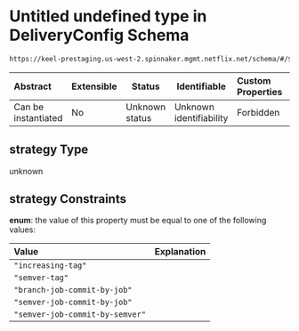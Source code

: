 # Untitled undefined type in DeliveryConfig Schema

```txt
https://keel-prestaging.us-west-2.spinnaker.mgmt.netflix.net/schema/#/$defs/DockerVersioningStrategy/properties/strategy
```




| Abstract            | Extensible | Status         | Identifiable            | Custom Properties | Additional Properties | Access Restrictions | Defined In                                                    |
| :------------------ | ---------- | -------------- | ----------------------- | :---------------- | --------------------- | ------------------- | ------------------------------------------------------------- |
| Can be instantiated | No         | Unknown status | Unknown identifiability | Forbidden         | Allowed               | none                | [keel.schema.json\*](keel.schema.json "open original schema") |

## strategy Type

unknown

## strategy Constraints

**enum**: the value of this property must be equal to one of the following values:

| Value                           | Explanation |
| :------------------------------ | ----------- |
| `"increasing-tag"`              |             |
| `"semver-tag"`                  |             |
| `"branch-job-commit-by-job"`    |             |
| `"semver-job-commit-by-job"`    |             |
| `"semver-job-commit-by-semver"` |             |
